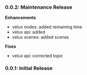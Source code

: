 ### 0.0.2: Maintenance Release

**Enhancements**

- velux nodes: added remaining time
- velux api: added
- velux scenes: added scenes


**Fixes**

- velux api: corrected topic


### 0.0.1: Initial Release
